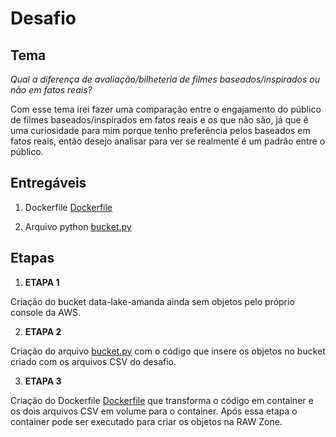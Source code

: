 # Desafio

## Tema
*Qual a diferença de avaliação/bilheteria de filmes baseados/inspirados ou não em fatos reais?*

Com esse tema irei fazer uma comparação entre o engajamento do público de filmes baseados/inspirados em fatos reais e os que não são, já que é uma curiosidade para mim porque tenho preferência pelos baseados em fatos reais, então desejo analisar para ver se realmente é um padrão entre o público.


## Entregáveis
1. Dockerfile
[Dockerfile](../Desafio/Dockerfile)

2. Arquivo python
[bucket.py](../Desafio/bucket.py)


## Etapas

1. **ETAPA 1**

Criação do bucket data-lake-amanda ainda sem objetos pelo próprio console da AWS.

2. **ETAPA 2**

Criação do arquivo [bucket.py](../Desafio/bucket.py) com o código que insere os objetos no bucket criado com os arquivos CSV do desafio.

3. **ETAPA 3**

Criação do Dockerfile [Dockerfile](../Desafio/Dockerfile) que transforma o código em container e os dois arquivos CSV em volume para o container. Após essa etapa o container pode ser executado para criar os objetos na RAW Zone.
